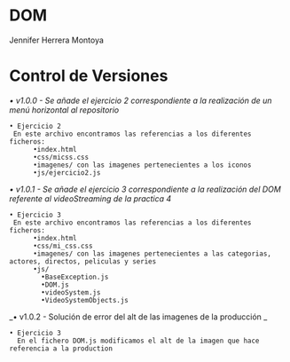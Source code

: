 # DOM
Jennifer Herrera Montoya

# Control de Versiones
_• v1.0.0 - Se añade el ejercicio 2 correspondiente a la realización de un menú horizontal al repositorio_
```
• Ejercicio 2
 En este archivo encontramos las referencias a los diferentes ficheros:
      •index.html
      •css/micss.css
      •imagenes/ con las imagenes pertenecientes a los iconos
      •js/ejercicio2.js
```
_• v1.0.1 - Se añade el ejercicio 3 correspondiente a la realización del DOM referente al videoStreaming de la practica 4_
```
• Ejercicio 3
 En este archivo encontramos las referencias a los diferentes ficheros:
      •index.html
      •css/mi_css.css
      •imagenes/ con las imagenes pertenecientes a las categorias, actores, directos, peliculas y series
      •js/
        •BaseException.js
        •DOM.js
        •videoSystem.js
        •VideoSystemObjects.js
```

_• v1.0.2 - Solución de error del alt de las imagenes de la producción _
```
• Ejercicio 3
  En el fichero DOM.js modificamos el alt de la imagen que hace referencia a la production
```
